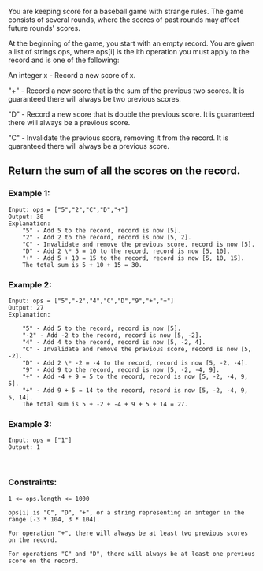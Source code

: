 You are keeping score for a baseball game with strange rules. The game consists of several rounds, where the scores of past rounds may affect future rounds' scores.

At the beginning of the game, you start with an empty record. You are given a list of strings ops, where ops[i] is the ith operation you must apply to the record and is one of the following:

An integer x - Record a new score of x.

"+" - Record a new score that is the sum of the previous two scores. It is guaranteed there will always be two previous scores.

"D" - Record a new score that is double the previous score. It is guaranteed there will always be a previous score.

"C" - Invalidate the previous score, removing it from the record. It is guaranteed there will always be a previous score.

## Return the sum of all the scores on the record.

### Example 1:

    Input: ops = ["5","2","C","D","+"]
    Output: 30
    Explanation:
        "5" - Add 5 to the record, record is now [5].
        "2" - Add 2 to the record, record is now [5, 2].
        "C" - Invalidate and remove the previous score, record is now [5].
        "D" - Add 2 \* 5 = 10 to the record, record is now [5, 10].
        "+" - Add 5 + 10 = 15 to the record, record is now [5, 10, 15].
        The total sum is 5 + 10 + 15 = 30.

### Example 2:

    Input: ops = ["5","-2","4","C","D","9","+","+"]
    Output: 27
    Explanation:

        "5" - Add 5 to the record, record is now [5].
        "-2" - Add -2 to the record, record is now [5, -2].
        "4" - Add 4 to the record, record is now [5, -2, 4].
        "C" - Invalidate and remove the previous score, record is now [5, -2].
        "D" - Add 2 \* -2 = -4 to the record, record is now [5, -2, -4].
        "9" - Add 9 to the record, record is now [5, -2, -4, 9].
        "+" - Add -4 + 9 = 5 to the record, record is now [5, -2, -4, 9, 5].
        "+" - Add 9 + 5 = 14 to the record, record is now [5, -2, -4, 9, 5, 14].
        The total sum is 5 + -2 + -4 + 9 + 5 + 14 = 27.

### Example 3:

    Input: ops = ["1"]
    Output: 1

<br>

### Constraints:

    1 <= ops.length <= 1000

    ops[i] is "C", "D", "+", or a string representing an integer in the range [-3 * 104, 3 * 104].

    For operation "+", there will always be at least two previous scores on the record.

    For operations "C" and "D", there will always be at least one previous score on the record.
